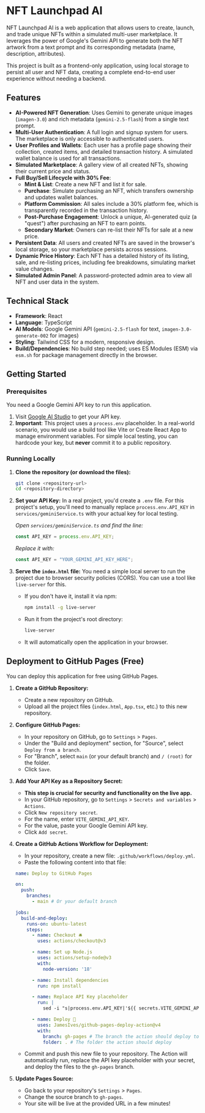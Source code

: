 # NFT Launchpad AI

NFT Launchpad AI is a web application that allows users to create, launch, and trade unique NFTs within a simulated multi-user marketplace. It leverages the power of Google's Gemini API to generate both the NFT artwork from a text prompt and its corresponding metadata (name, description, attributes).

This project is built as a frontend-only application, using local storage to persist all user and NFT data, creating a complete end-to-end user experience without needing a backend.

## Features

- **AI-Powered NFT Generation**: Uses Gemini to generate unique images (`imagen-3.0`) and rich metadata (`gemini-2.5-flash`) from a single text prompt.
- **Multi-User Authentication**: A full login and signup system for users. The marketplace is only accessible to authenticated users.
- **User Profiles and Wallets**: Each user has a profile page showing their collection, created items, and detailed transaction history. A simulated wallet balance is used for all transactions.
- **Simulated Marketplace**: A gallery view of all created NFTs, showing their current price and status.
- **Full Buy/Sell Lifecycle with 30% Fee**:
    - **Mint & List**: Create a new NFT and list it for sale.
    - **Purchase**: Simulate purchasing an NFT, which transfers ownership and updates wallet balances.
    - **Platform Commission**: All sales include a 30% platform fee, which is transparently recorded in the transaction history.
    - **Post-Purchase Engagement**: Unlock a unique, AI-generated quiz (a "quest") after purchasing an NFT to earn points.
    - **Secondary Market**: Owners can re-list their NFTs for sale at a new price.
- **Persistent Data**: All users and created NFTs are saved in the browser's local storage, so your marketplace persists across sessions.
- **Dynamic Price History**: Each NFT has a detailed history of its listing, sale, and re-listing prices, including fee breakdowns, simulating market value changes.
- **Simulated Admin Panel**: A password-protected admin area to view all NFT and user data in the system.

## Technical Stack

- **Framework**: React
- **Language**: TypeScript
- **AI Models**: Google Gemini API (`gemini-2.5-flash` for text, `imagen-3.0-generate-002` for images)
- **Styling**: Tailwind CSS for a modern, responsive design.
- **Build/Dependencies**: No build step needed; uses ES Modules (ESM) via `esm.sh` for package management directly in the browser.

## Getting Started

### Prerequisites

You need a Google Gemini API key to run this application.

1.  Visit [Google AI Studio](https://aistudio.google.com/app/apikey) to get your API key.
2.  **Important**: This project uses a `process.env` placeholder. In a real-world scenario, you would use a build tool like Vite or Create React App to manage environment variables. For simple local testing, you can hardcode your key, but **never** commit it to a public repository.

### Running Locally

1.  **Clone the repository (or download the files):**
    ```bash
    git clone <repository-url>
    cd <repository-directory>
    ```

2.  **Set your API Key:**
    In a real project, you'd create a `.env` file. For this project's setup, you'll need to manually replace `process.env.API_KEY` in `services/geminiService.ts` with your actual key for local testing.
    
    *Open `services/geminiService.ts` and find the line:*
    ```javascript
    const API_KEY = process.env.API_KEY; 
    ```
    *Replace it with:*
    ```javascript
    const API_KEY = "YOUR_GEMINI_API_KEY_HERE";
    ```

3.  **Serve the `index.html` file:**
    You need a simple local server to run the project due to browser security policies (CORS). You can use a tool like `live-server` for this.
    - If you don't have it, install it via npm:
      ```bash
      npm install -g live-server
      ```
    - Run it from the project's root directory:
      ```bash
      live-server
      ```
    - It will automatically open the application in your browser.

## Deployment to GitHub Pages (Free)

You can deploy this application for free using GitHub Pages.

1.  **Create a GitHub Repository:**
    - Create a new repository on GitHub.
    - Upload all the project files (`index.html`, `App.tsx`, etc.) to this new repository.

2.  **Configure GitHub Pages:**
    - In your repository on GitHub, go to `Settings` > `Pages`.
    - Under the "Build and deployment" section, for "Source", select `Deploy from a branch`.
    - For "Branch", select `main` (or your default branch) and `/ (root)` for the folder.
    - Click `Save`.

3.  **Add Your API Key as a Repository Secret:**
    - **This step is crucial for security and functionality on the live app.**
    - In your GitHub repository, go to `Settings` > `Secrets and variables` > `Actions`.
    - Click `New repository secret`.
    - For the name, enter `VITE_GEMINI_API_KEY`.
    - For the value, paste your Google Gemini API key.
    - Click `Add secret`.

4.  **Create a GitHub Actions Workflow for Deployment:**
    - In your repository, create a new file: `.github/workflows/deploy.yml`.
    - Paste the following content into that file:

    ```yml
    name: Deploy to GitHub Pages

    on:
      push:
        branches:
          - main # Or your default branch

    jobs:
      build-and-deploy:
        runs-on: ubuntu-latest
        steps:
          - name: Checkout 🛎️
            uses: actions/checkout@v3

          - name: Set up Node.js
            uses: actions/setup-node@v3
            with:
              node-version: '18'

          - name: Install dependencies
            run: npm install

          - name: Replace API Key placeholder
            run: |
              sed -i "s|process.env.API_KEY|'${{ secrets.VITE_GEMINI_API_KEY }}'|g" services/geminiService.ts

          - name: Deploy 🚀
            uses: JamesIves/github-pages-deploy-action@v4
            with:
              branch: gh-pages # The branch the action should deploy to
              folder: . # The folder the action should deploy
    ```

    - Commit and push this new file to your repository. The Action will automatically run, replace the API key placeholder with your secret, and deploy the files to the `gh-pages` branch.

5.  **Update Pages Source:**
    - Go back to your repository's `Settings` > `Pages`.
    - Change the source branch to `gh-pages`.
    - Your site will be live at the provided URL in a few minutes!